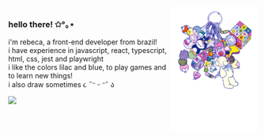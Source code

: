 <img src="https://github.com/rebsilva/rebsilva/blob/main/keyring.jpg" align="right" style="width: 35%" /> 

### hello there! ✩°｡⋆
<p display="inline">i'm rebeca, a front-end developer from brazil!<br>i have experience in javascript, react, typescript, html, css, jest and playwright<br>i like the colors lilac and blue, to play games and to learn new things!<br>i also draw sometimes ૮ ˶ᵔ ᵕ ᵔ˶ ა</p>

<img src="https://github-readme-stats.vercel.app/api/top-langs/?username=rebsilva&theme=vue&hide_border=true&layout=compact&langs_count=6&hide=asp.net&custom_title=💝🌸🎀🌷🍡" style="width: 40%" />
